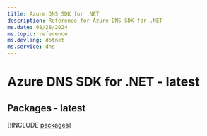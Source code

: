 ```yaml
---
title: Azure DNS SDK for .NET
description: Reference for Azure DNS SDK for .NET
ms.date: 08/28/2024
ms.topic: reference
ms.devlang: dotnet
ms.service: dns
---
```

# Azure DNS SDK for .NET - latest
## Packages - latest
[!INCLUDE [packages](dns-index.md)]